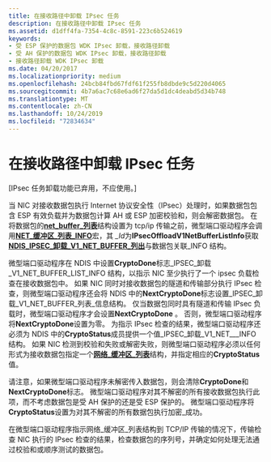 ```yaml
---
title: 在接收路径中卸载 IPsec 任务
description: 在接收路径中卸载 IPsec 任务
ms.assetid: d1dff4fa-7354-4c8c-8591-223c6b524619
keywords:
- 受 ESP 保护的数据包 WDK IPsec 卸载，接收路径卸载
- 受 AH 保护的数据包 WDK IPsec 卸载，接收路径卸载
- 接收路径卸载 WDK IPsec 卸载
ms.date: 04/20/2017
ms.localizationpriority: medium
ms.openlocfilehash: 24bcb84fbd67fdf61f255fb8dbde9c5d220d4065
ms.sourcegitcommit: 4b7a6ac7c68e6ad6f27da5d1dc4deabd5d34b748
ms.translationtype: MT
ms.contentlocale: zh-CN
ms.lasthandoff: 10/24/2019
ms.locfileid: "72834634"
---
```

# <a name="offloading-ipsec-tasks-in-the-receive-path"></a>在接收路径中卸载 IPsec 任务

\[IPsec 任务卸载功能已弃用，不应使用。\]




当 NIC 对接收数据包执行 Internet 协议安全性（IPsec）处理时，如果数据包包含 ESP 有效负载并为数据包计算 AH 或 ESP 加密校验和，则会解密数据包。 在将数据包的[**net\_buffer\_列表**](https://docs.microsoft.com/windows-hardware/drivers/ddi/ndis/ns-ndis-_net_buffer_list)结构设置为 tcp/ip 传输之前，微型端口驱动程序会调用[**NET\_缓冲区\_列表\_INFO**](https://docs.microsoft.com/windows-hardware/drivers/network/net-buffer-list-info)宏，其 *\_Id*为**IPsecOffloadV1NetBufferListInfo**获取[**NDIS\_IPSEC\_卸载\_V1\_NET\_BUFFER\_列出**](https://docs.microsoft.com/windows-hardware/drivers/ddi/ndis/ns-ndis-_ndis_ipsec_offload_v1_net_buffer_list_info)与数据包关联\_INFO 结构。

微型端口驱动程序在 NDIS 中设置**CryptoDone**标志\_IPSEC\_卸载\_V1\_NET\_BUFFER\_LIST\_INFO 结构，以指示 NIC 至少执行了一个 ipsec 负载检查在接收数据包中。 如果 NIC 同时对接收数据包的隧道和传输部分执行 IPsec 检查，则微型端口驱动程序还会将 NDIS 中的**NextCryptoDone**标志设置\_IPSEC\_卸载\_V1\_NET\_BUFFER\_列表\_信息结构。 仅当数据包同时具有隧道和传输 IPsec 负载时，微型端口驱动程序才会设置**NextCryptoDone** 。 否则，微型端口驱动程序将**NextCryptoDone**设置为零。 为指示 IPsec 检查的结果，微型端口驱动程序还必须为 NDIS 中的**CryptoStatus**成员提供一个值\_IPSEC\_卸载\_V1\_NET\_\_\_INFO 结构。 如果 NIC 检测到校验和失败或解密失败，则微型端口驱动程序必须以任何形式为接收数据包指定一个[**网络\_缓冲区\_列表**](https://docs.microsoft.com/windows-hardware/drivers/ddi/ndis/ns-ndis-_net_buffer_list)结构，并指定相应的**CryptoStatus**值。

请注意，如果微型端口驱动程序未解密传入数据包，则会清除**CryptoDone**和**NextCryptoDone**标志。 微型端口驱动程序对其不解密的所有接收数据包执行此项，而不考虑数据包是受 AH 保护的还是受 ESP 保护的。 微型端口驱动程序将**CryptoStatus**设置为对其不解密的所有数据包执行加密\_成功。

在微型端口驱动程序指示网络\_缓冲区\_列表结构到 TCP/IP 传输的情况下，传输检查 NIC 执行的 IPsec 检查的结果，检查数据包的序列号，并确定如何处理无法通过校验和或顺序测试的数据包。

 

 





